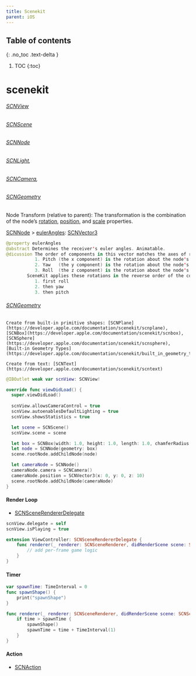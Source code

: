 ```yaml
---
title: Scenekit
parent: iOS
---
```


## Table of contents
{: .no_toc .text-delta }

1. TOC
{:toc}

<!--- Everything above this is generated --->

# scenekit

###### [SCNView](https://developer.apple.com/documentation/scenekit/scnview)
###### [SCNScene](https://developer.apple.com/documentation/scenekit/scnscene)
###### [SCNNode](https://developer.apple.com/documentation/scenekit/scnnode)
    
###### [SCNLight](https://developer.apple.com/documentation/scenekit/scnlight), 
###### [SCNCamera](https://developer.apple.com/documentation/scenekit/scncamera), 
###### [SCNGeometry](https://developer.apple.com/documentation/scenekit/scngeometry)
    
Node Transform (relative to parent): The transformation is the combination of the node’s [rotation](https://developer.apple.com/documentation/scenekit/scnnode/1408034-rotation), [position](https://developer.apple.com/documentation/scenekit/scnnode/1408026-position), and [scale](https://developer.apple.com/documentation/scenekit/scnnode/1408050-scale) properties.
    
[SCNNode](https://developer.apple.com/documentation/scenekit/scnnode) > [eulerAngles](https://developer.apple.com/documentation/scenekit/scnnode/1407980-eulerangles): [SCNVector3](https://developer.apple.com/documentation/scenekit/scnvector3)
    
```swift
@property eulerAngles
@abstract Determines the receiver's euler angles. Animatable.
@dicussion The order of components in this vector matches the axes of rotation:
           1. Pitch (the x component) is the rotation about the node's x-axis (in radians)
           2. Yaw   (the y component) is the rotation about the node's y-axis (in radians)
           3. Roll  (the z component) is the rotation about the node's z-axis (in radians)
        SceneKit applies these rotations in the reverse order of the components:
           1. first roll
           2. then yaw
           3. then pitch
```
    
###### [SCNGeometry](https://developer.apple.com/documentation/scenekit/scngeometry)

    Create from built-in primitive shapes: [SCNPlane](https://developer.apple.com/documentation/scenekit/scnplane), 
    [SCNBox](https://developer.apple.com/documentation/scenekit/scnbox), 
    [SCNSphere](https://developer.apple.com/documentation/scenekit/scnsphere), 
    [Built-in Geometry Types](https://developer.apple.com/documentation/scenekit/built_in_geometry_types)
    
    Create from text: [SCNText](https://developer.apple.com/documentation/scenekit/scntext)
    
    

```swift
@IBOutlet weak var scnView: SCNView!

override func viewDidLoad() {
  super.viewDidLoad()
  
  scnView.allowsCameraControl = true
  scnView.autoenablesDefaultLighting = true
  scnView.showsStatistics = true

  let scene = SCNScene()
  scnView.scene = scene

  let box = SCNBox(width: 1.0, height: 1.0, length: 1.0, chamferRadius: 0.0)
  let node = SCNNode(geometry: box)
  scene.rootNode.addChildNode(node)

  let cameraNode = SCNNode()
  cameraNode.camera = SCNCamera()
  cameraNode.position = SCNVector3(x: 0, y: 0, z: 10)
  scene.rootNode.addChildNode(cameraNode)
}
```

#### Render Loop

- [SCNSceneRendererDelegate](https://developer.apple.com/documentation/scenekit/scnscenerendererdelegate)

```swift
scnView.delegate = self
scnView.isPlaying = true

extension ViewController: SCNSceneRendererDelegate {
    func renderer(_ renderer: SCNSceneRenderer, didRenderScene scene: SCNScene, atTime time: TimeInterval) {
        // add per-frame game logic
    }
}
```

#### Timer

```swift
var spawnTime: TimeInterval = 0
func spawnShape() {
    print("spawnShape")
}

func renderer(_ renderer: SCNSceneRenderer, didRenderScene scene: SCNScene, atTime time: TimeInterval) {
    if time > spawnTime {
        spawnShape()
        spawnTime = time + TimeInterval(1)
    }
}
```

#### Action

- [SCNAction](https://developer.apple.com/documentation/scenekit/scnaction)

